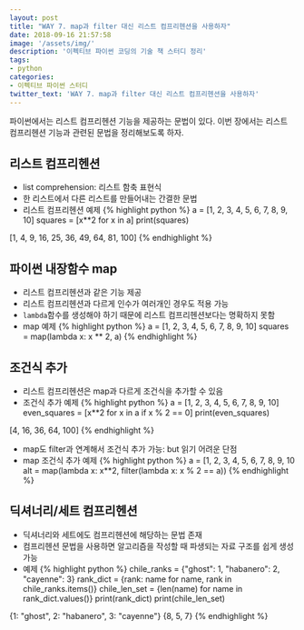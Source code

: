 ```yaml
---
layout: post
title: "WAY 7. map과 filter 대신 리스트 컴프리헨션을 사용하자"
date: 2018-09-16 21:57:58
image: '/assets/img/'
description: '이펙티브 파이썬 코딩의 기술 책 스터디 정리'
tags:
- python
categories:
- 이펙티브 파이썬 스터디
twitter_text: 'WAY 7. map과 filter 대신 리스트 컴프리헨션을 사용하자'
---
```


파이썬에서는 리스트 컴프리헨션 기능을 제공하는 문법이 있다. 이번 장에서는 리스트 컴프리헨션 기능과 관련된 문법을 정리해보도록 하자.


## 리스트 컴프리헨션
- list comprehension: 리스트 함축 표현식
- 한 리스트에서 다른 리스트를 만들어내는 간결한 문법
- 리스트 컴프리헨션 예제
{% highlight python %}
a = [1, 2, 3, 4, 5, 6, 7, 8, 9, 10]
squares = [x**2 for x in a]
print(squares)

>>>
[1, 4, 9, 16, 25, 36, 49, 64, 81, 100]
{% endhighlight %}

## 파이썬 내장함수 map
- 리스트 컴프리헨션과 같은 기능 제공
- 리스트 컴프리헨션과 다르게 인수가 여러개인 경우도 적용 가능
- `lambda`함수를 생성해야 하기 때문에 리스트 컴프리헨션보다는 명확하지 못함
- map 예제
{% highlight python %}
a = [1, 2, 3, 4, 5, 6, 7, 8, 9, 10]
squares = map(lambda x: x ** 2, a)
{% endhighlight %}

## 조건식 추가
- 리스트 컴프리헨션은 map과 다르게 조건식을 추가할 수 있음
- 조건식 추가 예제
{% highlight python %}
a = [1, 2, 3, 4, 5, 6, 7, 8, 9, 10]
even_squares = [x**2 for x in a if x % 2 == 0]
print(even_squares)

>>>
[4, 16, 36, 64, 100]
{% endhighlight %}
- map도 filter과 연계해서 조건식 추가 가능: but 읽기 어려운 단점
- map 조건식 추가 예제
{% highlight python %}
a = [1, 2, 3, 4, 5, 6, 7, 8, 9, 10
alt = map(lambda x: x**2, filter(lambda x: x % 2 == a))
{% endhighlight %}

## 딕셔너리/세트 컴프리헨션
- 딕셔너리와 세트에도 컴프리헨션에 해당하는 문법 존재
- 컴프리헨션 문법을 사용하면 알고리즘을 작성할 때 파생되는 자료 구조를 쉽게 생성 가능
- 예제
{% highlight python %}
chile_ranks = {"ghost": 1, "habanero": 2, "cayenne": 3}
rank_dict = {rank: name for name, rank in chile_ranks.items()}
chile_len_set = {len(name) for name in rank_dict.values()}
print(rank_dict)
print(chile_len_set)

>>>
{1: "ghost", 2: "habanero", 3: "cayenne"}
{8, 5, 7}
{% endhighlight %}
